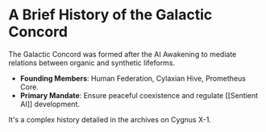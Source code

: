 # A Brief History of the Galactic Concord

The Galactic Concord was formed after the AI Awakening to mediate relations between organic and synthetic lifeforms.

- **Founding Members**: Human Federation, Cylaxian Hive, Prometheus Core.
- **Primary Mandate**: Ensure peaceful coexistence and regulate [[Sentient AI]] development.

It's a complex history detailed in the archives on Cygnus X-1.